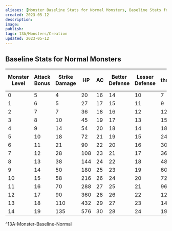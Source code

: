 ```yaml
---
aliases: [Monster Baseline Stats for Normal Monsters, Baseline Stats for Normal Monsters]
created: 2023-05-12
description: 
image: 
publish: 
tags: 13A/Monsters/Creation
updated: 2023-05-12
---
```


## Baseline Stats for Normal Monsters

| Monster Level | Attack Bonus | Strike Damage | HP  | AC  | Better Defense | Lesser Defense | Fear threshold (HP) |
| ------------- | ------------ | ------------- | --- | --- | -------------- | -------------- | ------------------- |
| 0             | 5            | 4             | 20  | 16  | 14             | 10             | 7                   |
| 1             | 6            | 5             | 27  | 17  | 15             | 11             | 9                   |
| 2             | 7            | 7             | 36  | 18  | 16             | 12             | 12                  |
| 3             | 8            | 10            | 45  | 19  | 17             | 13             | 15                  |
| 4             | 9            | 14            | 54  | 20  | 18             | 14             | 18                  |
| 5             | 10           | 18            | 72  | 21  | 19             | 15             | 24                  |
| 6             | 11           | 21            | 90  | 22  | 20             | 16             | 30                  |
| 7             | 12           | 28            | 108 | 23  | 21             | 17             | 36                  |
| 8             | 13           | 38            | 144 | 24  | 22             | 18             | 48                  |
| 9             | 14           | 50            | 180 | 25  | 23             | 19             | 60                  |
| 10            | 15           | 58            | 216 | 26  | 24             | 20             | 72                  |
| 11            | 16           | 70            | 288 | 27  | 25             | 21             | 96                  |
| 12            | 17           | 90            | 360 | 28  | 26             | 22             | 120                 |
| 13            | 18           | 110           | 432 | 29  | 27             | 23             | 144                 |
| 14            | 19           | 135           | 576 | 30  | 28             | 24             | 192                 |
^13A-Monster-Baseline-Normal